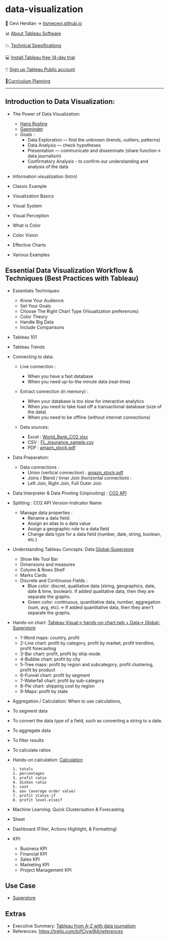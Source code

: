 # data-visualization

<span>&#129311;</span> Cevi Herdian -> [itsmecevi.github.io](https://itsmecevi.github.io/) 

<span>&#128202;</span> [About Tableau Software](https://www.tableau.com/about)

<span>&#128201;</span> [Technical Spesifications](https://github.com/itsmecevi/Tableau-Technical-Specifications/blob/master/Tableau-Technical%20Specifications.pdf)

<span>💻</span> [Install Tableau free 14-day trial](https://www.tableau.com/en-gb/products/trial)

<span>🖱️</span> [Sign up Tableau Public account](https://public.tableau.com/s/)


<span>📘</span>[Curriculum Planning](https://github.com/itsmecevi/slide-data-visualization-draft)


______

## Introduction to Data Visualization:

* The Power of Data Visualization:
    * [Hans Rosling](https://www.youtube.com/watch?v=jbkSRLYSojo)
    * [Gapminder](https://www.gapminder.org/)
    * Goals : 
        * Data Exploration — find the unknown (trends, outliers, patterns)
        * Data Analysis — check hypotheses
        * Presentation — communicate and disseminate (share function-> data journalism)
        * Confirmatory Analysis - to confirm our understanding and analysis of the data
    
* Information visualization (Intro)
* Classic Example
* Visualization Basics
* Visual System
* Visual Perception
* What is Color
* Color Vision
* Effective Charts
* Various Examples


## Essential Data Visualization Workflow & Techniques (Best Practices with Tableau)

* Essentials Techniques:
   * Know Your Audience
   * Set Your Goals
   * Choose The Right Chart Type (Visualization preferences)
   * Color Theory
   * Handle Big Data
   * Include Comparisons

* Tableau 101
* Tableau Trends
* Connecting to data:

    * Live connection :
        * When you have a fast database
        * When you need up-to-the minute data (real-time)
    * Extract connection (in memory) :
        * When your database is too slow for interactive analytics
        * When you need to take load off a transactional database (size of the data)
        * When you need to be offline (without internet connections)
        
    * Data sources:
 
      * Excel : [World_Bank_CO2.xlsx](https://github.com/itsmecevi/world-bank-data/blob/master/World_Bank_CO2.xlsx)
      * CSV : [FL_insurance_sample.csv](https://github.com/itsmecevi/FL_insurance_sample/blob/master/FL_insurance_sample.csv)
      * PDF : [amazn_stock.pdf](https://public.tableau.com/s/sites/default/files/media/amzn_stock.pdf)
     

* Data Preparation:
     
    * Data connections :
        * Union (vertical connection) : [amazn_stock.pdf](https://public.tableau.com/s/sites/default/files/media/amzn_stock.pdf)
        * Joins / Blend / Inner Join (horizontal connection) : 
        * Left Join, Right Join, Full Outer Join
* Data Interpreter & Data Pivoting (Unpivoting) : [CO2 API](https://github.com/itsmecevi/World-Data-CO2-API/blob/master/API_EN.ATM.CO2E.PC_DS2_en_excel_v2_247989.xls)
* Splitting : CO2 API Version-Indicator Name

     * Manage data properties :
         * Rename a data field:
         * Assign an alias to a data value
         * Assign a geographic role to a data field
         * Change data type for a data field (number, date, string, boolean, etc.)
         
         
 * Understanding Tableau Concepts: Data [Global-Superstore](https://github.com/itsmecevi/global-superstore-new/blob/master/Global%20Superstore.xls)
      * Show Me Tool Bar
      * Dimensions and measures
      * Column & Rows Shelf
      * Marks Cards
      * Discrete and Continuous Fields :
         * Blue color: discret, qualitative data (string, geographics, date, date & time, boolean). If added qualitative data, then they are      separate the graphs.
         * Green color: continuous, quantitative data, number, aggregation (sum, avg, etc).-> If added quantitative data, then they aren’t        separate the graphs.

* Hands-on chart: [Tableau Visual-> hands-on chart.twb + Data-> Global-Superstore](https://github.com/itsmecevi/hands-on-tableau)

  * 1-Word maps: country, profit
  * 2-Line chart: profit by category, profit by market, profit trendline, profit forecasting
  * 3-Bar chart: profit, profit by ship mode
  * 4-Bubble chart: profit by city
  * 5-Tree maps: profit by region and subcategory, profit clustering, profit by product
  * 6-Funnel chart: profit by segment
  * 7-Waterfall chart: profit by sub-category
  * 8-Pie chart: shipping cost by region
  * 9-Maps: profit by state
 
 * Aggregation / Calculation: When to use calculations,
  * To segment data
  * To convert the data type of a field, such as converting a string to a date.
  * To aggregate data
  * To filter results
  * To calculate ratios
  * Hands-on calculation: [Calculation](https://github.com/itsmecevi/calculation-tableau)
  
        1. totals
        2. percentages
        3. profit ratio
        4. diskon ratio
        5. cost
        6. aov (average order value)
        7. profit status-if
        8. profit level-elseif
        
* Machine Learning: Quick Clusterisation & Forecasting
* Sheet
* Dashboard (Filter, Actions Highlight, & Formatting)
* KPI:
    * Business KPI
    * Financial KPI
    * Sales KPI
    * Marketing KPI
    * Project Management KPI





## Use Case

* [Superstore](https://github.com/itsmecevi/global-superstore-new/blob/master/Global%20Superstore.xls)

## Extras
* Executive Summary: [Tableau from A-Z with data journalism](https://trello.com/c/7MSdbWmD/505-inovasi-dan-teknologi-baru-si-tableau)
* References: https://trello.com/b/fCiyw9I4/references




